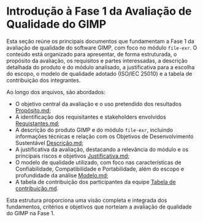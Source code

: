# Introdução à Fase 1 da Avaliação de Qualidade do GIMP

Esta seção reúne os principais documentos que fundamentam a Fase 1 da avaliação de qualidade do software GIMP, com foco no módulo `file-exr`. O conteúdo está organizado para apresentar, de forma estruturada, o propósito da avaliação, os requisitos e partes interessadas, a descrição detalhada do produto e do módulo analisado, a justificativa para a escolha do escopo, o modelo de qualidade adotado (ISO/IEC 25010) e a tabela de contribuição dos integrantes.

Ao longo dos arquivos, são abordados:

- O objetivo central da avaliação e o uso pretendido dos resultados [Propósito.md](1-proposito.md);
- A identificação dos requisitantes e stakeholders envolvidos [Requistantes.md](2-requistantes.md);
- A descrição do produto GIMP e do módulo `file-exr`, incluindo informações técnicas e relação com os Objetivos de Desenvolvimento Sustentável [Descrição.md](3-descricao.md);
- A justificativa da avaliação, destacando a relevância do módulo e os principais riscos e objetivos [Justificativa.md](4-justificativa.md);
- O modelo de qualidade utilizado, com foco nas características de Confiabilidade, Compatibilidade e Portabilidade, além do escopo e profundidade da análise [Modelo.md](5-modelo.md);
- A tabela de contribuição dos participantes da equipe [Tabela de contribuição.md](6-tabela%20de%20contribuição.md).

Esta estrutura proporciona uma visão completa e integrada dos fundamentos, critérios e objetivos que norteiam a avaliação de qualidade do GIMP na Fase 1.
